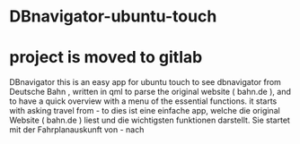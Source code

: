 # DBnavigator-ubuntu-touch

# project is moved to gitlab

DBnavigator
this is an easy app for ubuntu touch to see dbnavigator from Deutsche Bahn ,
written in qml to parse the original website ( bahn.de ),
and to have a quick overview with a menu of the essential functions.
it starts with asking travel from - to
dies ist eine einfache app, welche die original Website ( bahn.de ) liest
und die wichtigsten funktionen darstellt.
Sie startet mit der Fahrplanauskunft von - nach

